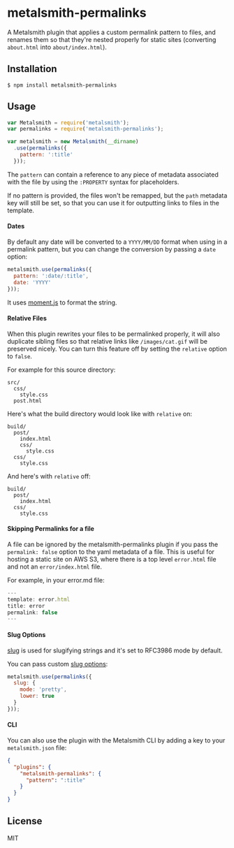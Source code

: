
# metalsmith-permalinks

  A Metalsmith plugin that applies a custom permalink pattern to files, and renames them so that they're nested properly for static sites (converting `about.html` into `about/index.html`).

## Installation

    $ npm install metalsmith-permalinks

## Usage

```js
var Metalsmith = require('metalsmith');
var permalinks = require('metalsmith-permalinks');

var metalsmith = new Metalsmith(__dirname)
  .use(permalinks({
    pattern: ':title'
  }));
```

  The `pattern` can contain a reference to any piece of metadata associated with the file by using the `:PROPERTY` syntax for placeholders.

  If no pattern is provided, the files won't be remapped, but the `path` metadata key will still be set, so that you can use it for outputting links to files in the template.

#### Dates

  By default any date will be converted to a `YYYY/MM/DD` format when using in a permalink pattern, but you can change the conversion by passing a `date` option:

```js
metalsmith.use(permalinks({
  pattern: ':date/:title',
  date: 'YYYY'
}));
```

  It uses [moment.js](http://momentjs.com/docs/#/displaying/format/) to format the string.

#### Relative Files

  When this plugin rewrites your files to be permalinked properly, it will also duplicate sibling files so that relative links like `/images/cat.gif` will be preserved nicely. You can turn this feature off by setting the `relative` option to `false`.

  For example for this source directory:

    src/
      css/
        style.css
      post.html

  Here's what the build directory would look like with `relative` on:

    build/
      post/
        index.html
        css/
          style.css
      css/
        style.css

  And here's with `relative` off:

    build/
      post/
        index.html
      css/
        style.css

#### Skipping Permalinks for a file

  A file can be ignored by the metalsmith-permalinks plugin if you pass the `permalink: false` option to the yaml metadata of a file.
  This is useful for hosting a static site on AWS S3, where there is a top level `error.html` file and not an `error/index.html` file.

  For example, in your error.md file:

  ```js
  ---
  template: error.html
  title: error
  permalink: false
  ---
  ```

#### Slug Options

  [slug](https://www.npmjs.com/package/slug) is used for slugifying strings and it's set to RFC3986 mode by default.

  You can pass custom [slug options](https://www.npmjs.com/package/slug#options):

```js
metalsmith.use(permalinks({
  slug: {
    mode: 'pretty',
    lower: true
  }
}));
```


#### CLI

  You can also use the plugin with the Metalsmith CLI by adding a key to your `metalsmith.json` file:

```json
{
  "plugins": {
    "metalsmith-permalinks": {
      "pattern": ":title"
    }
  }
}
```

## License

  MIT
